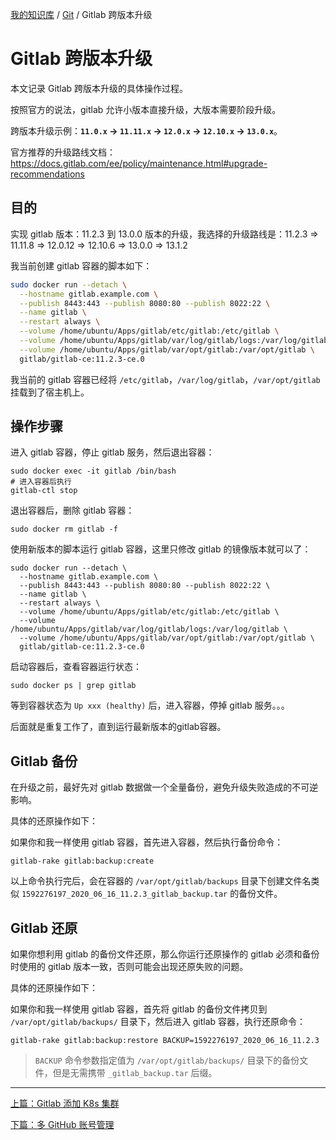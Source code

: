 [我的知识库](../README.md) / [Git](zz_gneratered_mdi.md) / Gitlab 跨版本升级

# Gitlab 跨版本升级

本文记录 Gitlab 跨版本升级的具体操作过程。

按照官方的说法，gitlab 允许小版本直接升级，大版本需要阶段升级。

跨版本升级示例：**`11.0.x` -> `11.11.x` -> `12.0.x` -> `12.10.x` -> `13.0.x`**。

官方推荐的升级路线文档：<https://docs.gitlab.com/ee/policy/maintenance.html#upgrade-recommendations>

## 目的

实现 gitlab 版本：11.2.3 到 13.0.0 版本的升级，我选择的升级路线是：11.2.3 => 11.11.8 => 12.0.12  => 12.10.6 => 13.0.0 => 13.1.2

我当前创建 gitlab 容器的脚本如下：

```bash
sudo docker run --detach \
  --hostname gitlab.example.com \
  --publish 8443:443 --publish 8080:80 --publish 8022:22 \
  --name gitlab \
  --restart always \
  --volume /home/ubuntu/Apps/gitlab/etc/gitlab:/etc/gitlab \
  --volume /home/ubuntu/Apps/gitlab/var/log/gitlab/logs:/var/log/gitlab \
  --volume /home/ubuntu/Apps/gitlab/var/opt/gitlab:/var/opt/gitlab \
  gitlab/gitlab-ce:11.2.3-ce.0
```

我当前的 gitlab 容器已经将 `/etc/gitlab`，`/var/log/gitlab`，`/var/opt/gitlab` 挂载到了宿主机上。

## 操作步骤

进入 gitlab 容器，停止 gitlab 服务，然后退出容器：

```shell
sudo docker exec -it gitlab /bin/bash
# 进入容器后执行
gitlab-ctl stop
```

退出容器后，删除 gitlab 容器：

```shell
sudo docker rm gitlab -f
```

使用新版本的脚本运行 gitlab 容器，这里只修改 gitlab 的镜像版本就可以了：

```shell
sudo docker run --detach \
  --hostname gitlab.example.com \
  --publish 8443:443 --publish 8080:80 --publish 8022:22 \
  --name gitlab \
  --restart always \
  --volume /home/ubuntu/Apps/gitlab/etc/gitlab:/etc/gitlab \
  --volume /home/ubuntu/Apps/gitlab/var/log/gitlab/logs:/var/log/gitlab \
  --volume /home/ubuntu/Apps/gitlab/var/opt/gitlab:/var/opt/gitlab \
  gitlab/gitlab-ce:11.2.3-ce.0
```

启动容器后，查看容器运行状态：

```shell
sudo docker ps | grep gitlab
```

等到容器状态为 `Up xxx (healthy)` 后，进入容器，停掉 gitlab 服务。。。

后面就是重复工作了，直到运行最新版本的gitlab容器。

## Gitlab 备份

在升级之前，最好先对 gitlab 数据做一个全量备份，避免升级失败造成的不可逆影响。

具体的还原操作如下：

如果你和我一样使用 gitlab 容器，首先进入容器，然后执行备份命令：

```shell
gitlab-rake gitlab:backup:create
```

以上命令执行完后，会在容器的 `/var/opt/gitlab/backups` 目录下创建文件名类似 `1592276197_2020_06_16_11.2.3_gitlab_backup.tar` 的备份文件。

## Gitlab 还原

如果你想利用 gitlab 的备份文件还原，那么你运行还原操作的 gitlab 必须和备份时使用的 gitlab 版本一致，否则可能会出现还原失败的问题。

具体的还原操作如下：

如果你和我一样使用 gitlab 容器，首先将 gitlab 的备份文件拷贝到 `/var/opt/gitlab/backups/` 目录下，然后进入 gitlab 容器，执行还原命令：

```shell
gitlab-rake gitlab:backup:restore BACKUP=1592276197_2020_06_16_11.2.3
```

> `BACKUP` 命令参数指定值为 `/var/opt/gitlab/backups/` 目录下的备份文件，但是无需携带 `_gitlab_backup.tar` 后缀。

---
[上篇：Gitlab 添加 K8s 集群](gitlab-intergrate-k8s.md)

[下篇：多 GitHub 账号管理](multi-github-account-management.md)
